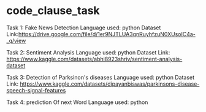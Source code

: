 # code_clause_task
Task 1: Fake News Detection
Language used: python
Dataset Link:https://drive.google.com/file/d/1er9NJTLUA3qnRuyhfzuN0XUsoIC4a-_q/view


Task 2: Sentiment Analysis
Language used: python
Dataset Link: https://www.kaggle.com/datasets/abhi8923shriv/sentiment-analysis-dataset

Task 3: Detection of Parksinon's diseases
Language used: python
Dataset Link:  https://www.kaggle.com/datasets/dipayanbiswas/parkinsons-disease-speech-signal-features

Task 4: prediction Of next Word
Language used: python
